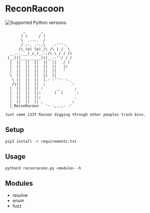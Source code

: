 # ReconRacoon
![Supported Python versions](https://img.shields.io/badge/python-3.7+-blue.svg)

```
        ,       ,
       ( \     / (
       \  .---.  /     
       /.--. .--,\   .-'''-,
      /\_(o) (o)_/\ /\ | /  \
  __.-.___(_c_)_.-./\ \ / / /)
 (__(((_________)))__--''/ / /
  |  ||  ||  ||  ||  ||   / )
  |  ||  ||  ||  ||  ||   |/
  |  ||  ||  ||  ||  ||   '
  \  ||  ||  ||  ||  ||
   \ ||  ||  ||  |.- -'''- -._
   /\||  ||  ||  ;            :
  |  ||  ||  || :      __      ;
  |  ||  ||  ||:      (  (      :
  |  ||  ||  ||;               .
  |  ||  ||  || ,             ;
  |_ReconRacoon   '- -,..,- -'

Just some 1337 Racoon digging through other peoples trash bins.
```

## Setup
```
pip3 install -r requirements.txt
```
## Usage
```
python3 reconracoon.py <module> -h
```

## Modules
- resolve
- enum
- fuzz
